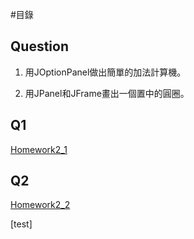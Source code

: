 #目錄

## Question

1) 用JOptionPanel做出簡單的加法計算機。

2) 用JPanel和JFrame畫出一個置中的圓圈。

## Q1
[Homework2_1](https://github.com/Arick1995/JavaHomeWorks_2/blob/master/HW2/HomeWork2_1.md)

## Q2
[Homework2_2](https://raw.githubusercontent.com/Arick1995/JavaHomeWorks_2/master/HW1/Employee.md)

[test]
